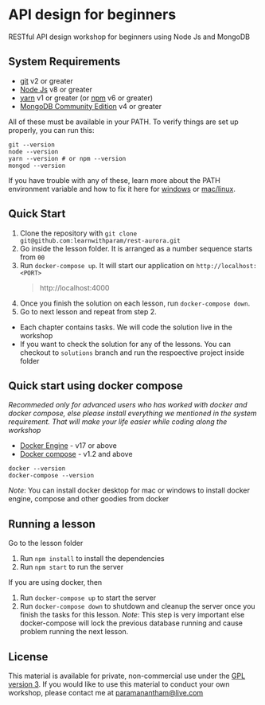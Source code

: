# API design for beginners

RESTful API design workshop for beginners using Node Js and MongoDB

## System Requirements

- [git](https://git-scm.com/) v2 or greater
- [Node Js](https://nodejs.org/) v8 or greater
- [yarn](https://yarnpkg.com/lang/en/) v1 or greater (or [npm](https://www.npmjs.com/) v6 or greater)
- [MongoDB Community Edition](https://docs.mongodb.com/manual/installation/) v4 or greater

All of these must be available in your PATH. To verify things are set up properly, you can run this:

```
git --version
node --version
yarn --version # or npm --version
mongod --version
```

If you have trouble with any of these, learn more about the PATH environment variable and how to fix it here for [windows](https://www.howtogeek.com/118594/how-to-edit-your-system-path-for-easy-command-line-access/) or [mac/linux](http://stackoverflow.com/a/24322978/971592).

## Quick Start

1. Clone the repository with `git clone git@github.com:learnwithparam/rest-aurora.git`
2. Go inside the lesson folder. It is arranged as a number sequence starts from `00`
3. Run `docker-compose up`. It will start our application on `http://localhost:<PORT>`
   > http://localhost:4000
4. Once you finish the solution on each lesson, run `docker-compose down`.
5. Go to next lesson and repeat from step 2.

- Each chapter contains tasks. We will code the solution live in the workshop
- If you want to check the solution for any of the lessons. You can checkout to `solutions` branch and run the respoective project inside folder

## Quick start using docker compose

_Recommeded only for advanced users who has worked with docker and docker compose, else please install everything we mentioned in the system requirement. That will make your life easier while coding along the workshop_

- [Docker Engine](https://docs.docker.com/get-docker/) - v17 or above
- [Docker compose](https://docs.docker.com/compose/install/) - v1.2 and above

```
docker --version
docker-compose --version
```

_Note_: You can install docker desktop for mac or windows to install docker engine, compose and other goodies from docker

## Running a lesson

Go to the lesson folder

1. Run `npm install` to install the dependencies
2. Run `npm start` to run the server

If you are using docker, then

1. Run `docker-compose up` to start the server
2. Run `docker-compose down` to shutdown and cleanup the server once you finish the tasks for this lesson. _Note_: This step is very important else docker-compose will lock the previous database running and cause problem running the next lesson.

## License

This material is available for private, non-commercial use under the [GPL version 3](http://www.gnu.org/licenses/gpl-3.0-standalone.html). If you would like to use this material to conduct your own workshop, please contact me at [paramanantham@live.com](mailto:paramanantham@live.com)
